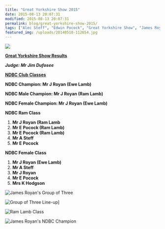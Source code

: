```yaml
---
title: "Great Yorkshire Show 2015"
date: 2015-08-13 20:07:31
modified: 2015-08-13 20:07:31
permalink: blog/great-yorkshire-show-2015/
tags: ["Alec Steff", "Edwin Pocock", "Great Yorkshire Show", "James Royan", "Karen Hodgson", "Results", "Waggoners"]
featured_img: /uploads/20140510-112654.jpg
---
```


![](/uploads/20140510-112654.jpg)

**<u>Great Yorkshire Show Results</u>**

***Judge: Mr Jim Dufosee***

**<u>NDBC Club Classes</u>**

**NDBC Champion: Mr J Royan (Ewe Lamb)**

**NDBC Male Champion: Mr J Royan (Ram Lamb)**

**NDBC Female Champion: Mr J Royan (Ewe Lamb)**

 **NDBC Ram Class**

1. ****Mr J Royan (Ram Lamb****
2. **Mr E Pocock (Ram Lamb)**
3. ****Mr E Pocock (Ram Lamb)****
4. **Mr A Steff**
5. **Mr E Pocock**

**NDBC Female Class**

1. ****Mr J Royan (Ewe Lamb)****
2. ****Mr A Steff****
3. **Mr J Royan**
4. **Mr E Pocock**
5. **Mrs K Hodgson**

![James Royan's Group of Three](/uploads/IMG_1538.jpg)

![Group of Three Line-up](/uploads/IMG_1534.jpg)]

![Ram Lamb Class](/uploads/IMG_1525.jpg)

![James Royan's NDBC Champion](/uploads/IMG_1543.jpg)
